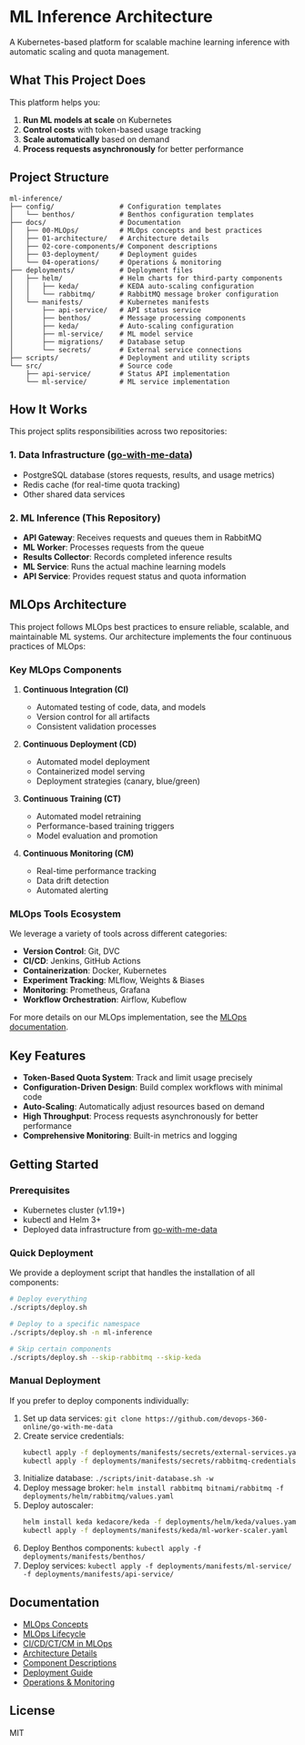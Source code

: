 # ML Inference Architecture

A Kubernetes-based platform for scalable machine learning inference with automatic scaling and quota management.

## What This Project Does

This platform helps you:

1. **Run ML models at scale** on Kubernetes
2. **Control costs** with token-based usage tracking
3. **Scale automatically** based on demand
4. **Process requests asynchronously** for better performance

## Project Structure

```
ml-inference/
├── config/                # Configuration templates
│   └── benthos/           # Benthos configuration templates
├── docs/                  # Documentation
│   ├── 00-MLOps/          # MLOps concepts and best practices
│   ├── 01-architecture/   # Architecture details
│   ├── 02-core-components/# Component descriptions
│   ├── 03-deployment/     # Deployment guides
│   └── 04-operations/     # Operations & monitoring
├── deployments/           # Deployment files
│   ├── helm/              # Helm charts for third-party components
│   │   ├── keda/          # KEDA auto-scaling configuration
│   │   └── rabbitmq/      # RabbitMQ message broker configuration
│   └── manifests/         # Kubernetes manifests
│       ├── api-service/   # API status service
│       ├── benthos/       # Message processing components
│       ├── keda/          # Auto-scaling configuration
│       ├── ml-service/    # ML model service
│       ├── migrations/    # Database setup
│       └── secrets/       # External service connections
├── scripts/               # Deployment and utility scripts
└── src/                   # Source code
    ├── api-service/       # Status API implementation
    └── ml-service/        # ML service implementation
```

## How It Works

This project splits responsibilities across two repositories:

### 1. Data Infrastructure ([go-with-me-data](https://github.com/devops-360-online/go-with-me-data))
- PostgreSQL database (stores requests, results, and usage metrics)
- Redis cache (for real-time quota tracking)
- Other shared data services

### 2. ML Inference (This Repository)
- **API Gateway**: Receives requests and queues them in RabbitMQ
- **ML Worker**: Processes requests from the queue
- **Results Collector**: Records completed inference results
- **ML Service**: Runs the actual machine learning models
- **API Service**: Provides request status and quota information

## MLOps Architecture

This project follows MLOps best practices to ensure reliable, scalable, and maintainable ML systems. Our architecture implements the four continuous practices of MLOps:

### Key MLOps Components

1. **Continuous Integration (CI)**
   - Automated testing of code, data, and models
   - Version control for all artifacts
   - Consistent validation processes

2. **Continuous Deployment (CD)**
   - Automated model deployment
   - Containerized model serving
   - Deployment strategies (canary, blue/green)

3. **Continuous Training (CT)**
   - Automated model retraining
   - Performance-based training triggers
   - Model evaluation and promotion

4. **Continuous Monitoring (CM)**
   - Real-time performance tracking
   - Data drift detection
   - Automated alerting

### MLOps Tools Ecosystem

We leverage a variety of tools across different categories:

- **Version Control**: Git, DVC
- **CI/CD**: Jenkins, GitHub Actions
- **Containerization**: Docker, Kubernetes
- **Experiment Tracking**: MLflow, Weights & Biases
- **Monitoring**: Prometheus, Grafana
- **Workflow Orchestration**: Airflow, Kubeflow

For more details on our MLOps implementation, see the [MLOps documentation](docs/00-MLOps/).

## Key Features

- **Token-Based Quota System**: Track and limit usage precisely
- **Configuration-Driven Design**: Build complex workflows with minimal code
- **Auto-Scaling**: Automatically adjust resources based on demand
- **High Throughput**: Process requests asynchronously for better performance
- **Comprehensive Monitoring**: Built-in metrics and logging

## Getting Started

### Prerequisites
- Kubernetes cluster (v1.19+)
- kubectl and Helm 3+
- Deployed data infrastructure from [go-with-me-data](https://github.com/devops-360-online/go-with-me-data)

### Quick Deployment

We provide a deployment script that handles the installation of all components:

```bash
# Deploy everything
./scripts/deploy.sh

# Deploy to a specific namespace
./scripts/deploy.sh -n ml-inference

# Skip certain components
./scripts/deploy.sh --skip-rabbitmq --skip-keda
```

### Manual Deployment

If you prefer to deploy components individually:

1. Set up data services: `git clone https://github.com/devops-360-online/go-with-me-data`
2. Create service credentials: 
   ```bash
   kubectl apply -f deployments/manifests/secrets/external-services.yaml
   kubectl apply -f deployments/manifests/secrets/rabbitmq-credentials.yaml
   ```
3. Initialize database: `./scripts/init-database.sh -w`
4. Deploy message broker: `helm install rabbitmq bitnami/rabbitmq -f deployments/helm/rabbitmq/values.yaml`
5. Deploy autoscaler: 
   ```bash
   helm install keda kedacore/keda -f deployments/helm/keda/values.yaml --namespace keda --create-namespace
   kubectl apply -f deployments/manifests/keda/ml-worker-scaler.yaml
   ```
6. Deploy Benthos components: `kubectl apply -f deployments/manifests/benthos/`
7. Deploy services: `kubectl apply -f deployments/manifests/ml-service/ -f deployments/manifests/api-service/`

## Documentation

- [MLOps Concepts](docs/00-MLOps/01-intro.md)
- [MLOps Lifecycle](docs/00-MLOps/03-MLOps-Lifecycle.md)
- [CI/CD/CT/CM in MLOps](docs/00-MLOps/04-Continous-integrtion-Deployemt-Trainign-Monitriung.md)
- [Architecture Details](docs/01-architecture/overview.md)
- [Component Descriptions](docs/02-core-components/benthos/concepts.md)
- [Deployment Guide](docs/03-deployment/kubernetes-setup.md)
- [Operations & Monitoring](docs/04-operations/monitoring.md)

## License

MIT
